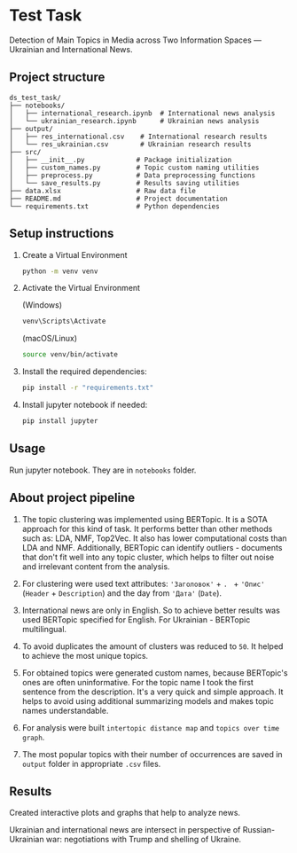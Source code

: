 #  Test Task

Detection of Main Topics in Media across Two Information Spaces
— Ukrainian and International News.

## Project structure

```
ds_test_task/
├── notebooks/
│   ├── international_research.ipynb  # International news analysis
│   └── ukrainian_research.ipynb      # Ukrainian news analysis
├── output/
│   ├── res_international.csv    # International research results
│   └── res_ukrainian.csv        # Ukrainian research results
├── src/
│   ├── __init__.py             # Package initialization
│   ├── custom_names.py         # Topic custom naming utilities
│   ├── preprocess.py           # Data preprocessing functions
│   └── save_results.py         # Results saving utilities
├── data.xlsx                   # Raw data file
├── README.md                   # Project documentation
└── requirements.txt            # Python dependencies
```

## Setup instructions

1. Create a Virtual Environment
    ```bash
    python -m venv venv
    ```
   
2. Activate the Virtual Environment

   (Windows)

    ```bash
   venv\Scripts\Activate
    ```
   
    (macOS/Linux)
    ```bash
    source venv/bin/activate
    ```

3. Install the required dependencies:

   ```bash  
   pip install -r "requirements.txt"  
   ```
   
4. Install jupyter notebook if needed: 

   ```bash  
   pip install jupyter
   ```

## Usage

Run jupyter notebook. They are in `notebooks` folder.

## About project pipeline

1. The topic clustering was implemented using BERTopic. It is a SOTA approach for this kind of task.
It performs better than other methods such as: LDA, NMF, Top2Vec.
It also has lower computational costs than LDA and NMF.
Additionally, BERTopic can identify outliers - documents that don't fit well into any topic cluster,
 which helps to filter out noise and irrelevant content from the analysis.

2. For clustering were used text attributes: `'Заголовок'` + `. ` + `'Опис'` (`Header` + `Description`)
and the day from `'Дата'` (`Date`).

3. International news are only in English. So to achieve better results was used BERTopic specified for English.
For Ukrainian - BERTopic multilingual. 

4. To avoid duplicates the amount of clusters was reduced to `50`. It helped to achieve the most unique topics.

5. For obtained topics were generated custom names, because BERTopic's ones are often uninformative. 
For the topic name I took the first sentence from the description. It's a very quick and simple approach.
It helps to avoid using additional summarizing models and makes topic names understandable. 

6. For analysis were built `intertopic distance map` and `topics over time graph`.

7. The most popular topics with their number of occurrences are saved in `output` folder in appropriate `.csv` files.

## Results

Created interactive plots and graphs that help to analyze news.

Ukrainian and international news are intersect in perspective of Russian-Ukrainian war: 
negotiations with Trump and shelling of Ukraine.